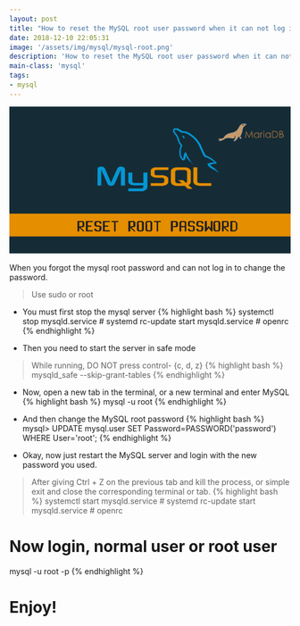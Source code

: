 ```yaml
---
layout: post
title: "How to reset the MySQL root user password when it can not log in"
date: 2018-12-10 22:05:31
image: '/assets/img/mysql/mysql-root.png'
description: 'How to reset the MySQL root user password when it can not log in'
main-class: 'mysql'
tags:
- mysql
---
```


!["How to reset the MySQL root user password when it can not log in"](/assets/img/mysql/mysql-root.png "How to reset the MySQL root user password when it can not log in")

When you forgot the mysql root password and can not log in to change the password.
> Use sudo or root

+ You must first stop the mysql server
{% highlight bash  %}
systemctl stop mysqld.service # systemd
rc-update start mysqld.service # openrc
{% endhighlight  %}

+ Then you need to start the server in safe mode
> While running, DO NOT press control- {c, d, z}
{% highlight bash  %}
mysqld_safe --skip-grant-tables
{% endhighlight  %}


+ Now, open a new tab in the terminal, or a new terminal and enter MySQL
{% highlight bash  %}
mysql -u root
{% endhighlight  %}

+ And then change the MySQL root password
{% highlight bash  %}
mysql> UPDATE mysql.user SET Password=PASSWORD('password') WHERE User='root';
{% endhighlight  %}

+ Okay, now just restart the MySQL server and login with the new password you used.
> After giving Ctrl + Z on the previous tab and kill the process, or simple exit and close the corresponding terminal or tab.
{% highlight bash  %}
systemctl start mysqld.service # systemd
rc-update start mysqld.service # openrc
# Now login, normal user or root user
mysql -u root -p
{% endhighlight  %}

# Enjoy!
